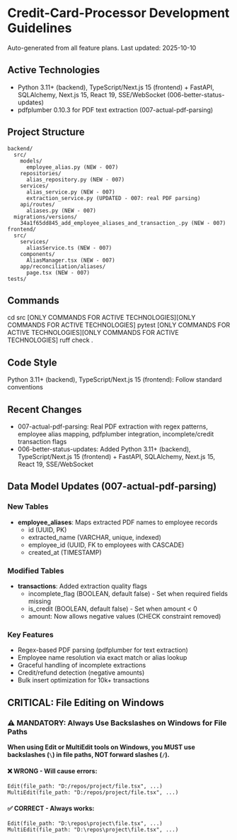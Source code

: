 # Credit-Card-Processor Development Guidelines

Auto-generated from all feature plans. Last updated: 2025-10-10

## Active Technologies
- Python 3.11+ (backend), TypeScript/Next.js 15 (frontend) + FastAPI, SQLAlchemy, Next.js 15, React 19, SSE/WebSocket (006-better-status-updates)
- pdfplumber 0.10.3 for PDF text extraction (007-actual-pdf-parsing)

## Project Structure
```
backend/
  src/
    models/
      employee_alias.py (NEW - 007)
    repositories/
      alias_repository.py (NEW - 007)
    services/
      alias_service.py (NEW - 007)
      extraction_service.py (UPDATED - 007: real PDF parsing)
    api/routes/
      aliases.py (NEW - 007)
  migrations/versions/
    34a1f65dd845_add_employee_aliases_and_transaction_.py (NEW - 007)
frontend/
  src/
    services/
      aliasService.ts (NEW - 007)
    components/
      AliasManager.tsx (NEW - 007)
    app/reconciliation/aliases/
      page.tsx (NEW - 007)
tests/
```

## Commands
cd src [ONLY COMMANDS FOR ACTIVE TECHNOLOGIES][ONLY COMMANDS FOR ACTIVE TECHNOLOGIES] pytest [ONLY COMMANDS FOR ACTIVE TECHNOLOGIES][ONLY COMMANDS FOR ACTIVE TECHNOLOGIES] ruff check .

## Code Style
Python 3.11+ (backend), TypeScript/Next.js 15 (frontend): Follow standard conventions

## Recent Changes
- 007-actual-pdf-parsing: Real PDF extraction with regex patterns, employee alias mapping, pdfplumber integration, incomplete/credit transaction flags
- 006-better-status-updates: Added Python 3.11+ (backend), TypeScript/Next.js 15 (frontend) + FastAPI, SQLAlchemy, Next.js 15, React 19, SSE/WebSocket

## Data Model Updates (007-actual-pdf-parsing)

### New Tables
- **employee_aliases**: Maps extracted PDF names to employee records
  - id (UUID, PK)
  - extracted_name (VARCHAR, unique, indexed)
  - employee_id (UUID, FK to employees with CASCADE)
  - created_at (TIMESTAMP)

### Modified Tables
- **transactions**: Added extraction quality flags
  - incomplete_flag (BOOLEAN, default false) - Set when required fields missing
  - is_credit (BOOLEAN, default false) - Set when amount < 0
  - amount: Now allows negative values (CHECK constraint removed)

### Key Features
- Regex-based PDF parsing (pdfplumber for text extraction)
- Employee name resolution via exact match or alias lookup
- Graceful handling of incomplete extractions
- Credit/refund detection (negative amounts)
- Bulk insert optimization for 10k+ transactions

<!-- MANUAL ADDITIONS START -->
## CRITICAL: File Editing on Windows

### ⚠️ MANDATORY: Always Use Backslashes on Windows for File Paths

**When using Edit or MultiEdit tools on Windows, you MUST use backslashes (`\`) in file paths, NOT forward slashes (`/`).**

#### ❌ WRONG - Will cause errors:
```
Edit(file_path: "D:/repos/project/file.tsx", ...)
MultiEdit(file_path: "D:/repos/project/file.tsx", ...)
```

#### ✅ CORRECT - Always works:
```
Edit(file_path: "D:\repos\project\file.tsx", ...)
MultiEdit(file_path: "D:\repos\project\file.tsx", ...)
```
<!-- MANUAL ADDITIONS END -->
